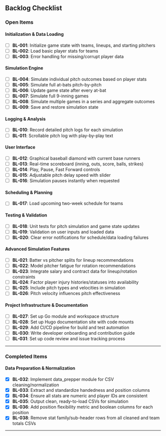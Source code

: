 ## Backlog Checklist

### Open Items

#### Initialization & Data Loading
- [ ] **BL-001**: Initialize game state with teams, lineups, and starting pitchers
- [ ] **BL-002**: Load basic player stats for teams
- [ ] **BL-003**: Error handling for missing/corrupt player data

#### Simulation Engine
- [ ] **BL-004**: Simulate individual pitch outcomes based on player stats
- [ ] **BL-005**: Simulate full at-bats pitch-by-pitch
- [ ] **BL-006**: Update game state after every at-bat
- [ ] **BL-007**: Simulate full 9-inning games
- [ ] **BL-008**: Simulate multiple games in a series and aggregate outcomes
- [ ] **BL-009**: Save and restore simulation state

#### Logging & Analysis
- [ ] **BL-010**: Record detailed pitch logs for each simulation
- [ ] **BL-011**: Scrollable pitch log with play-by-play text

#### User Interface
- [ ] **BL-012**: Graphical baseball diamond with current base runners
- [ ] **BL-013**: Real-time scoreboard (inning, outs, score, balls, strikes)
- [ ] **BL-014**: Play, Pause, Fast Forward controls
- [ ] **BL-015**: Adjustable pitch delay speed with slider
- [ ] **BL-016**: Simulation pauses instantly when requested

#### Scheduling & Planning
- [ ] **BL-017**: Load upcoming two-week schedule for teams

#### Testing & Validation
- [ ] **BL-018**: Unit tests for pitch simulation and game state updates
- [ ] **BL-019**: Validation on user inputs and loaded data
- [ ] **BL-020**: Clear error notifications for schedule/data loading failures

#### Advanced Simulation Features
- [ ] **BL-021**: Batter vs pitcher splits for lineup recommendations
- [ ] **BL-022**: Model pitcher fatigue for rotation recommendations
- [ ] **BL-023**: Integrate salary and contract data for lineup/rotation constraints
- [ ] **BL-024**: Factor player injury histories/statuses into availability
- [ ] **BL-025**: Include pitch types and velocities in simulation
- [ ] **BL-026**: Pitch velocity influences pitch effectiveness

#### Project Infrastructure & Documentation
- [ ] **BL-027**: Set up Go module and workspace structure
- [ ] **BL-028**: Set up Hugo documentation site with code mounts
- [ ] **BL-029**: Add CI/CD pipeline for build and test automation
- [ ] **BL-030**: Write developer onboarding and contribution guide
- [ ] **BL-031**: Set up code review and issue tracking process

---

### Completed Items

#### Data Preparation & Normalization
- [x] **BL-032**: Implement data_prepper module for CSV cleaning/normalization
- [x] **BL-033**: Extract and standardize handedness and position columns
- [x] **BL-034**: Ensure all stats are numeric and player IDs are consistent
- [x] **BL-035**: Output clean, ready-to-load CSVs for simulation
- [x] **BL-036**: Add position flexibility metric and boolean columns for each position
- [x] **BL-038**: Remove stat family/sub-header rows from all cleaned and team totals CSVs

---